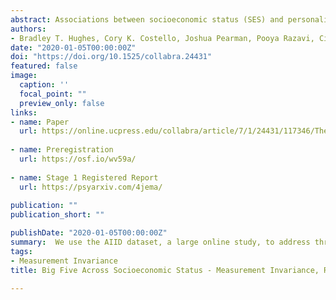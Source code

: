 ```yaml
---
abstract: Associations between socioeconomic status (SES) and personality traits have important implications for theory and application. Progress in understanding these associations depends on valid measurement, unbiased estimation, and careful assessment of generalizability. In this registered report, we used data from AIID, a large online study, to address three basic questions about personality and SES. First, we evaluated the measurement invariance of a common measure of personality, the Big Five Inventory, across indicators of educational attainment, income, and occupational prestige. Fit indices showed some instances of detectable noninvariance, but with little practical impact on substantive results. Second, we estimated associations between SES and personality. Results showed that personality and SES were largely independent (most rs < .1), in contrast to predictions derived from several previous studies. Third, we tested whether age trends in personality were moderated by SES. Results did not support predictions from social investment theory, but they did suggest that age trends were largely generalizable across SES. We discuss the implications of these findings for developing and validating personality measures for use in diverse samples. We also discuss the implications for theories that propose that the Big Five are responsive to, or partially responsible for, people’s economic and social conditions.
authors:
- Bradley T. Hughes, Cory K. Costello, Joshua Pearman, Pooya Razavi, Cianna Bedford-Petersen, Rita M. Ludwig, & Sanjay Srivastava
date: "2020-01-05T00:00:00Z"
doi: "https://doi.org/10.1525/collabra.24431"
featured: false
image:
  caption: ''
  focal_point: ""
  preview_only: false
links:
- name: Paper
  url: https://online.ucpress.edu/collabra/article/7/1/24431/117346/The-Big-Five-Across-Socioeconomic-Status
  
- name: Preregistration
  url: https://osf.io/wv59a/
  
- name: Stage 1 Registered Report
  url: https://psyarxiv.com/4jema/
  
publication: ""
publication_short: ""

publishDate: "2020-01-05T00:00:00Z"
summary:  We use the AIID dataset, a large online study, to address three basic questions about personality and SES.
tags:
- Measurement Invariance
title: Big Five Across Socioeconomic Status - Measurement Invariance, Relationships, and Age Trends

---
```


